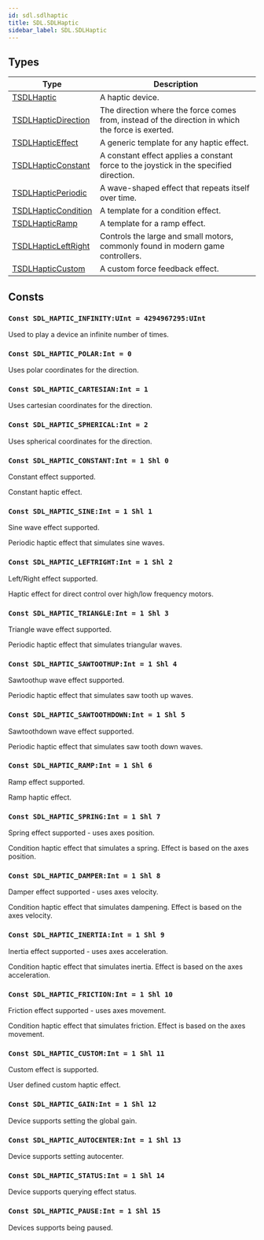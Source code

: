 ```yaml
---
id: sdl.sdlhaptic
title: SDL.SDLHaptic
sidebar_label: SDL.SDLHaptic
---
```



## Types
| Type | Description |
|---|---|
| [TSDLHaptic](../../sdl/sdl.sdlhaptic/tsdlhaptic) | A haptic device. |
| [TSDLHapticDirection](../../sdl/sdl.sdlhaptic/tsdlhapticdirection) | The direction where the force comes from, instead of the direction in which the force is exerted. |
| [TSDLHapticEffect](../../sdl/sdl.sdlhaptic/tsdlhapticeffect) | A generic template for any haptic effect. |
| [TSDLHapticConstant](../../sdl/sdl.sdlhaptic/tsdlhapticconstant) | A constant effect applies a constant force to the joystick in the specified direction. |
| [TSDLHapticPeriodic](../../sdl/sdl.sdlhaptic/tsdlhapticperiodic) | A wave-shaped effect that repeats itself over time. |
| [TSDLHapticCondition](../../sdl/sdl.sdlhaptic/tsdlhapticcondition) | A template for a condition effect. |
| [TSDLHapticRamp](../../sdl/sdl.sdlhaptic/tsdlhapticramp) | A template for a ramp effect. |
| [TSDLHapticLeftRight](../../sdl/sdl.sdlhaptic/tsdlhapticleftright) | Controls the large and small motors, commonly found in modern game controllers. |
| [TSDLHapticCustom](../../sdl/sdl.sdlhaptic/tsdlhapticcustom) | A custom force feedback effect. |

## Consts

### `Const SDL_HAPTIC_INFINITY:UInt = 4294967295:UInt`

Used to play a device an infinite number of times.


### `Const SDL_HAPTIC_POLAR:Int = 0`

Uses polar coordinates for the direction.


### `Const SDL_HAPTIC_CARTESIAN:Int = 1`

Uses cartesian coordinates for the direction.


### `Const SDL_HAPTIC_SPHERICAL:Int = 2`

Uses spherical coordinates for the direction.


### `Const SDL_HAPTIC_CONSTANT:Int = 1 Shl 0`

Constant effect supported.

Constant haptic effect.



### `Const SDL_HAPTIC_SINE:Int = 1 Shl 1`

Sine wave effect supported.

Periodic haptic effect that simulates sine waves.



### `Const SDL_HAPTIC_LEFTRIGHT:Int = 1 Shl 2`

Left/Right effect supported.

Haptic effect for direct control over high/low frequency motors.



### `Const SDL_HAPTIC_TRIANGLE:Int = 1 Shl 3`

Triangle wave effect supported.

Periodic haptic effect that simulates triangular waves.



### `Const SDL_HAPTIC_SAWTOOTHUP:Int = 1 Shl 4`

Sawtoothup wave effect supported.

Periodic haptic effect that simulates saw tooth up waves.



### `Const SDL_HAPTIC_SAWTOOTHDOWN:Int = 1 Shl 5`

Sawtoothdown wave effect supported.

Periodic haptic effect that simulates saw tooth down waves.



### `Const SDL_HAPTIC_RAMP:Int = 1 Shl 6`

Ramp effect supported.

Ramp haptic effect.



### `Const SDL_HAPTIC_SPRING:Int = 1 Shl 7`

Spring effect supported - uses axes position.

Condition haptic effect that simulates a spring. Effect is based on the axes position.



### `Const SDL_HAPTIC_DAMPER:Int = 1 Shl 8`

Damper effect supported - uses axes velocity.

Condition haptic effect that simulates dampening. Effect is based on the axes velocity.



### `Const SDL_HAPTIC_INERTIA:Int = 1 Shl 9`

Inertia effect supported - uses axes acceleration.

Condition haptic effect that simulates inertia. Effect is based on the axes acceleration.



### `Const SDL_HAPTIC_FRICTION:Int = 1 Shl 10`

Friction effect supported - uses axes movement.

Condition haptic effect that simulates friction. Effect is based on the axes movement.



### `Const SDL_HAPTIC_CUSTOM:Int = 1 Shl 11`

Custom effect is supported.

User defined custom haptic effect.



### `Const SDL_HAPTIC_GAIN:Int = 1 Shl 12`

Device supports setting the global gain.


### `Const SDL_HAPTIC_AUTOCENTER:Int = 1 Shl 13`

Device supports setting autocenter.


### `Const SDL_HAPTIC_STATUS:Int = 1 Shl 14`

Device supports querying effect status.


### `Const SDL_HAPTIC_PAUSE:Int = 1 Shl 15`

Devices supports being paused.



